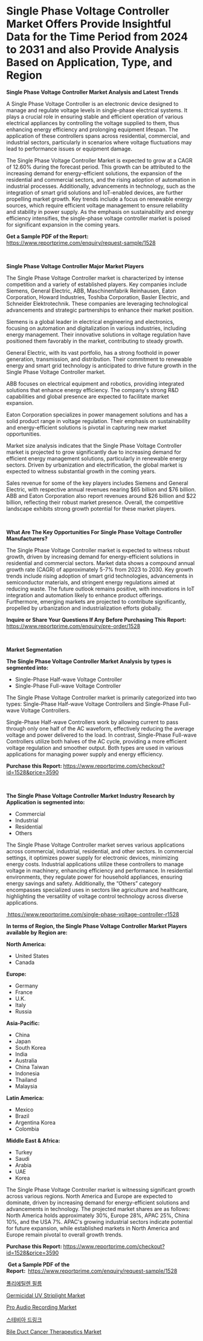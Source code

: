 <p><h1>Single Phase Voltage Controller Market Offers Provide Insightful Data for the Time Period from 2024 to 2031 and also Provide Analysis Based on Application, Type, and Region</h1></p><p><strong>Single Phase Voltage Controller Market Analysis and Latest Trends</strong></p>
<p><p>A Single Phase Voltage Controller is an electronic device designed to manage and regulate voltage levels in single-phase electrical systems. It plays a crucial role in ensuring stable and efficient operation of various electrical appliances by controlling the voltage supplied to them, thus enhancing energy efficiency and prolonging equipment lifespan. The application of these controllers spans across residential, commercial, and industrial sectors, particularly in scenarios where voltage fluctuations may lead to performance issues or equipment damage.</p><p>The Single Phase Voltage Controller Market is expected to grow at a CAGR of 12.60% during the forecast period. This growth can be attributed to the increasing demand for energy-efficient solutions, the expansion of the residential and commercial sectors, and the rising adoption of automation in industrial processes. Additionally, advancements in technology, such as the integration of smart grid solutions and IoT-enabled devices, are further propelling market growth. Key trends include a focus on renewable energy sources, which require efficient voltage management to ensure reliability and stability in power supply. As the emphasis on sustainability and energy efficiency intensifies, the single-phase voltage controller market is poised for significant expansion in the coming years.</p></p>
<p><strong>Get a Sample PDF of the Report:&nbsp;</strong> <a href="https://www.reportprime.com/enquiry/request-sample/1528">https://www.reportprime.com/enquiry/request-sample/1528</a></p>
<p>&nbsp;</p>
<p><strong>Single Phase Voltage Controller Major Market Players</strong></p>
<p><p>The Single Phase Voltage Controller market is characterized by intense competition and a variety of established players. Key companies include Siemens, General Electric, ABB, Maschinenfabrik Reinhausen, Eaton Corporation, Howard Industries, Toshiba Corporation, Basler Electric, and Schneider Elektrotechnik. These companies are leveraging technological advancements and strategic partnerships to enhance their market position.</p><p>Siemens is a global leader in electrical engineering and electronics, focusing on automation and digitalization in various industries, including energy management. Their innovative solutions in voltage regulation have positioned them favorably in the market, contributing to steady growth.</p><p>General Electric, with its vast portfolio, has a strong foothold in power generation, transmission, and distribution. Their commitment to renewable energy and smart grid technology is anticipated to drive future growth in the Single Phase Voltage Controller market.</p><p>ABB focuses on electrical equipment and robotics, providing integrated solutions that enhance energy efficiency. The company's strong R&D capabilities and global presence are expected to facilitate market expansion.</p><p>Eaton Corporation specializes in power management solutions and has a solid product range in voltage regulation. Their emphasis on sustainability and energy-efficient solutions is pivotal in capturing new market opportunities.</p><p>Market size analysis indicates that the Single Phase Voltage Controller market is projected to grow significantly due to increasing demand for efficient energy management solutions, particularly in renewable energy sectors. Driven by urbanization and electrification, the global market is expected to witness substantial growth in the coming years.</p><p>Sales revenue for some of the key players includes Siemens and General Electric, with respective annual revenues nearing $65 billion and $76 billion. ABB and Eaton Corporation also report revenues around $26 billion and $22 billion, reflecting their robust market presence. Overall, the competitive landscape exhibits strong growth potential for these market players.</p></p>
<p>&nbsp;</p>
<p><strong>What Are The Key Opportunities For Single Phase Voltage Controller Manufacturers?</strong></p>
<p><p>The Single Phase Voltage Controller market is expected to witness robust growth, driven by increasing demand for energy-efficient solutions in residential and commercial sectors. Market data shows a compound annual growth rate (CAGR) of approximately 5-7% from 2023 to 2030. Key growth trends include rising adoption of smart grid technologies, advancements in semiconductor materials, and stringent energy regulations aimed at reducing waste. The future outlook remains positive, with innovations in IoT integration and automation likely to enhance product offerings. Furthermore, emerging markets are projected to contribute significantly, propelled by urbanization and industrialization efforts globally.</p></p>
<p><strong>Inquire or Share Your Questions If Any Before Purchasing This Report:</strong> <a href="https://www.reportprime.com/enquiry/pre-order/1528">https://www.reportprime.com/enquiry/pre-order/1528</a></p>
<p>&nbsp;</p>
<p><strong>Market Segmentation</strong></p>
<p><strong>The Single Phase Voltage Controller Market Analysis by types is segmented into:</strong></p>
<p><ul><li>Single-Phase Half-wave Voltage Controller</li><li>Single-Phase Full-wave Voltage Controller</li></ul></p>
<p><p>The Single Phase Voltage Controller market is primarily categorized into two types: Single-Phase Half-wave Voltage Controllers and Single-Phase Full-wave Voltage Controllers. </p><p>Single-Phase Half-wave Controllers work by allowing current to pass through only one half of the AC waveform, effectively reducing the average voltage and power delivered to the load. In contrast, Single-Phase Full-wave Controllers utilize both halves of the AC cycle, providing a more efficient voltage regulation and smoother output. Both types are used in various applications for managing power supply and energy efficiency.</p></p>
<p><strong>Purchase this Report:&nbsp;</strong><a href="https://www.reportprime.com/checkout?id=1528&price=3590">https://www.reportprime.com/checkout?id=1528&price=3590</a></p>
<p>&nbsp;</p>
<p><strong>The Single Phase Voltage Controller Market Industry Research by Application is segmented into:</strong></p>
<p><ul><li>Commercial</li><li>Industrial</li><li>Residential</li><li>Others</li></ul></p>
<p><p>The Single Phase Voltage Controller market serves various applications across commercial, industrial, residential, and other sectors. In commercial settings, it optimizes power supply for electronic devices, minimizing energy costs. Industrial applications utilize these controllers to manage voltage in machinery, enhancing efficiency and performance. In residential environments, they regulate power for household appliances, ensuring energy savings and safety. Additionally, the “Others” category encompasses specialized uses in sectors like agriculture and healthcare, highlighting the versatility of voltage control technology across diverse applications.</p></p>
<p><a href="https://www.reportprime.com/single-phase-voltage-controller-r1528">&nbsp;https://www.reportprime.com/single-phase-voltage-controller-r1528</a></p>
<p><strong>In terms of Region, the Single Phase Voltage Controller Market Players available by Region are:</strong></p>
<p>
    <p> <strong> North America: </strong>
        <ul>
            <li>United States</li>
            <li>Canada</li>
        </ul>
        </p> 
    <p> <strong> Europe: </strong>
        <ul>
            <li>Germany</li>
            <li>France</li>
            <li>U.K.</li>
            <li>Italy</li>
            <li>Russia</li>
        </ul>
        </p> 
    <p> <strong> Asia-Pacific: </strong>
        <ul>
            <li>China</li>
            <li>Japan</li>
            <li>South Korea</li>
            <li>India</li>
            <li>Australia</li>
            <li>China Taiwan</li>
            <li>Indonesia</li>
            <li>Thailand</li>
            <li>Malaysia</li>
        </ul>
        </p> 
    <p> <strong> Latin America: </strong>
        <ul>
            <li>Mexico</li>
            <li>Brazil</li>
            <li>Argentina Korea</li>
            <li>Colombia</li>
        </ul>
        </p> 
    <p> <strong> Middle East & Africa: </strong>
        <ul>
            <li>Turkey</li>
            <li>Saudi</li>
            <li>Arabia</li>
            <li>UAE</li>
            <li>Korea</li>
        </ul>
    </p>
    </p>
<p><p>The Single Phase Voltage Controller market is witnessing significant growth across various regions. North America and Europe are expected to dominate, driven by increasing demand for energy-efficient solutions and advancements in technology. The projected market shares are as follows: North America holds approximately 30%, Europe 28%, APAC 25%, China 10%, and the USA 7%. APAC's growing industrial sectors indicate potential for future expansion, while established markets in North America and Europe remain pivotal to overall growth trends.</p></p>
<p><strong>Purchase this Report: </strong><a href="https://www.reportprime.com/checkout?id=1528&price=3590">https://www.reportprime.com/checkout?id=1528&price=3590</a></p>
<p>&nbsp;<strong>Get a Sample PDF of the Report:&nbsp;&nbsp;</strong><a href="https://www.reportprime.com/enquiry/request-sample/1528">https://www.reportprime.com/enquiry/request-sample/1528</a></p>
<p><strong></strong></p>
<p><p><a href="https://medium.com/@gabrielblanda5656/pe-%ED%95%84%EB%A6%84-%EC%8B%9C%EC%9E%A5-%EB%8F%99%ED%96%A5-%EC%8B%9C%EC%9E%A5-%EC%84%B8%EB%B6%84%ED%99%94%EC%97%90-%EB%8C%80%ED%95%9C-%EC%83%81%EC%84%B8-%EC%97%B0%EA%B5%AC-%EB%B0%8F-emerging-trends%EC%9D%98-%EC%A4%91%EC%9A%94%EC%84%B1-%EB%B6%84%EC%84%9D-8d1352c4162c">폴리에틸렌 필름</a></p><p><a href="https://issuu.com/reportprime-2/docs/germicidal-uv-striplight-market-siz_2e768a82ea5e3c">Germicidal UV Striplight Market</a></p><p><a href="https://github.com/provorikovar/Market-Research-Report-List-6/blob/main/pro-audio-recording-market.md">Pro Audio Recording Market</a></p><p><a href="https://medium.com/@gabrielblanda5656/%EC%8A%A4%ED%85%8C%EB%B9%84%EC%95%84-%EC%9D%8C%EB%A3%8C-%EC%8B%9C%EC%9E%A5-%EA%B8%80%EB%A1%9C%EB%B2%8C-%EB%B0%8F-%EC%A7%80%EC%97%AD-%EB%B6%84%EC%84%9D-%EC%B5%9C%EC%A2%85-%EC%82%AC%EC%9A%A9%EC%9E%90-%EC%A0%9C%ED%92%88-%EB%B0%8F-%EC%A7%80%EC%97%AD%EC%97%90-%EC%A4%91%EC%A0%90-%EB%B6%84%EC%84%9D-%EB%B0%8F-%EC%A0%84%EB%A7%9D-2024-2031-c5c65cb8d8ce">스테비아 드링크</a></p><p><a href="https://medium.com/@dixiegrimes/future-of-innovation-global-bile-duct-cancer-therapeutics-market-growth-and-opportunities-ac2bef59f7d4">Bile Duct Cancer Therapeutics Market</a></p></p>